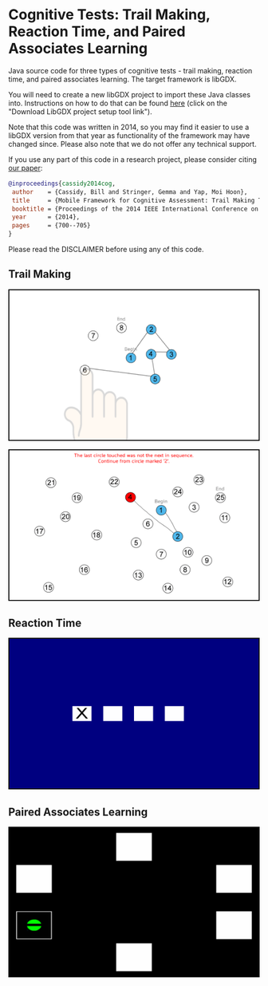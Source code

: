 # Cognitive Tests: Trail Making, Reaction Time, and Paired Associates Learning
Java source code for three types of cognitive tests - trail making,
reaction time, and paired associates learning. The target framework is libGDX.

You will need to create a new libGDX project to import these Java
classes into. Instructions on how to do that can be found [here](https://libgdx.badlogicgames.com/documentation/gettingstarted/Creating%20Projects.html) (click on
the "Download LibGDX project setup tool link").

Note that this code was written in 2014, so you may find it easier to use a libGDX version from that year as functionality of the framework may have changed since. Please also note that we do not offer any technical support.

If you use any part of this code in a research project, please consider citing [our paper](https://www.researchgate.net/publication/295106328_Mobile_Framework_for_Cognitive_Assessment_Trail_Making_Test_and_Reaction_Time_Test):

```BibTex
@inproceedings{cassidy2014cog,
 author    = {Cassidy, Bill and Stringer, Gemma and Yap, Moi Hoon},
 title     = {Mobile Framework for Cognitive Assessment: Trail Making Test and Reaction Time Test},
 booktitle = {Proceedings of the 2014 IEEE International Conference on Computer and Information Technology},
 year      = {2014},
 pages     = {700--705}
} 
```

Please read the DISCLAIMER before using any of this code.

## Trail Making

![trail making picture 1](https://github.com/bc-bytes/cognitive-tests/blob/master/screenshots/tm1.png "trail making picture 1")

![trail making picture 2](https://github.com/bc-bytes/cognitive-tests/blob/master/screenshots/tm2.png "trail making picture 2")

## Reaction Time

![reaction time picture](https://github.com/bc-bytes/cognitive-tests/blob/master/screenshots/rtt.png "reaction time picture")

## Paired Associates Learning

![paired associates learning](https://github.com/bc-bytes/cognitive-tests/blob/master/screenshots/pal.png "paired associates learning")

